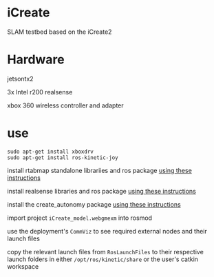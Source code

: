 # iCreate
SLAM testbed based on the iCreate2

# Hardware

jetsontx2

3x Intel r200 realsense

xbox 360 wireless controller and adapter


# use


```
sudo apt-get install xboxdrv
sudo apt-get install ros-kinetic-joy

```

install rtabmap standalone librariies and ros package [using these instructions](https://github.com/introlab/rtabmap_ros#rtabmap_ros-)

install realsense libraries and ros package [using these instructions](https://github.com/Max-Mobility/realsense)

install the create_autonomy package [using these instructions](https://github.com/Max-Mobility/create_autonomy)

import project `iCreate_model.webgmexm` into rosmod

use the deployment's `CommViz` to see required external nodes and their launch files

copy the relevant launch files from `RosLaunchFiles` to their respective launch folders in either `/opt/ros/kinetic/share` or the user's catkin workspace
